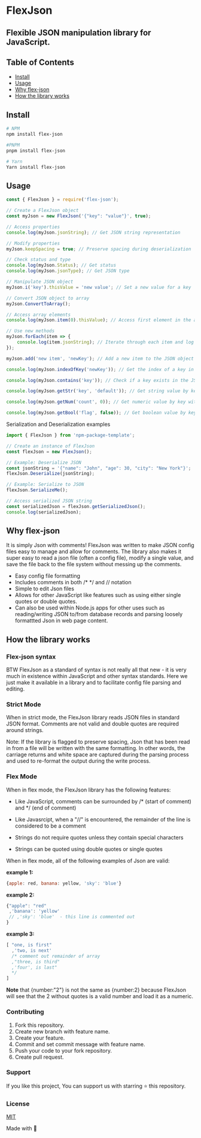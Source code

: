 # FlexJson

## Flexible JSON manipulation library for JavaScript.

## Table of Contents

- [Install](#install)
- [Usage](#usage)
- [Why flex-json](#why-flex-json)
- [How the library works](#how-the-library-works)


## Install

```bash
# NPM
npm install flex-json

#PNPM
pnpm install flex-json

# Yarn
Yarn install flex-json

```

## Usage

```javascript
const { FlexJson } = require('flex-json');

// Create a FlexJson object
const myJson = new FlexJson('{"key": "value"}', true);

// Access properties
console.log(myJson.jsonString); // Get JSON string representation

// Modify properties
myJson.keepSpacing = true; // Preserve spacing during deserialization

// Check status and type
console.log(myJson.Status); // Get status
console.log(myJson.jsonType); // Get JSON type

// Manipulate JSON object
myJson.i('key').thisValue = 'new value'; // Set a new value for a key

// Convert JSON object to array
myJson.ConvertToArray();

// Access array elements
console.log(myJson.item(0).thisValue); // Access first element in the array

// Use new methods
myJson.forEach(item => {
    console.log(item.jsonString); // Iterate through each item and log JSON string
});

myJson.add('new item', 'newKey'); // Add a new item to the JSON object

console.log(myJson.indexOfKey('newKey')); // Get the index of a key in the JSON object

console.log(myJson.contains('key')); // Check if a key exists in the JSON object

console.log(myJson.getStr('key', 'default')); // Get string value by key with a default value

console.log(myJson.getNum('count', 0)); // Get numeric value by key with a default value

console.log(myJson.getBool('flag', false)); // Get boolean value by key with a default value

```

Serialization and Deserialization examples

```javascript
import { FlexJson } from 'npm-package-template';

// Create an instance of FlexJson
const flexJson = new FlexJson();

// Example: Deserialize JSON
const jsonString = '{"name": "John", "age": 30, "city": "New York"}';
flexJson.Deserialize(jsonString);

// Example: Serialize to JSON
flexJson.SerializeMe();

// Access serialized JSON string
const serializedJson = flexJson.getSerializedJson();
console.log(serializedJson);
```

## Why flex-json

It is simply Json with comments! FlexJson was written to make JSON config files easy to manage and allow for comments. The library also makes it super easy to read a json file (often a config file), modify a single value, and save the file back to the file system without messing up the comments.

- Easy config file formatting
- Includes comments in both /* */ and // notation
- Simple to edit Json files
- Allows for other JavaScript like features such as using either single quotes or double quotes.
- Can also be used within Node.js apps for other uses such as reading/writing JSON to/from database records and parsing loosely formattted Json in web page content.

## How the library works

### Flex-json syntax

BTW FlexJson as a standard of syntax is not really all that new - it is very much in existence within JavaScript and other syntax standards. Here we just make it available in a library and to facilitate config file parsing and editing.

### Strict Mode

When in strict mode, the FlexJson library reads JSON files in standard JSON format. Comments are not valid and double quotes are required around strings.

Note: If the library is flagged to preserve spacing, Json that has been read in from a file will be written with the same formatting. In other words, the carriage returns and white space are captured during the parsing process and used to re-format the output during the write process.

### Flex Mode

When in flex mode, the FlexJson library has the following features:

- Like JavaScript, comments can be surrounded by /* (start of comment) and */ (end of comment)

- Like Javasrcipt, when a "//" is encountered, the remainder of the line is considered to be a comment

- Strings do not require quotes unless they contain special characters

- Strings can be quoted using double quotes or single quotes
  
When in flex mode, all of the following examples of Json are valid:

__example 1:__

```javascript
{apple: red, banana: yellow, 'sky': 'blue'}
```

__example 2:__

```javascript
{"apple": "red"
 ,'banana': 'yellow'
 // ,'sky': 'blue'  - this line is commented out
}
```

__example 3:__

```javascript
[ "one, is first"
  ,'two, is next'
  /* comment out remainder of array
  ,"three, is third"
  ,'four', is last"
  */
]
```

__Note__ that {number:"2"} is not the same as {number:2} because FlexJson will see that the 2 without quotes is a valid number and load it as a numeric.

### Contributing

1. Fork this repository.
2. Create new branch with feature name.
3. Create your feature.
4. Commit and set commit message with feature name.
5. Push your code to your fork repository.
6. Create pull request.

### Support

If you like this project, You can support us with starring ⭐ this repository.

### License

[MIT](LICENSE.txt)

Made with 💙
